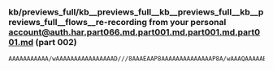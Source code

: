 ### kb/previews_full/kb__previews_full__kb__previews_full__kb__previews_full__flows__re-recording from your personal account@auth.har.part066.md.part001.md.part001.md.part001.md (part 002)

```md
AAAAAAAAAAA/wAAAAAAAAAAAAAAAAD///8AAAEAAP8AAAAAAAAAAAAAAP8A/wAAAQAAAAABAAEAAAD/AAAA/wD/AAAAAAAAAAAA/wAAAAAAAAD/AP8AAAAAAAAAAQAAAAAAAAAAAAAA/wAA/wAA/wAAAAEBAQAAAP8AAAA
```

```
